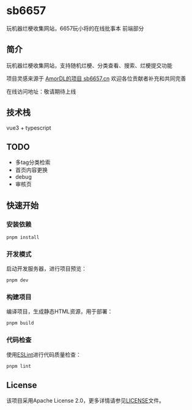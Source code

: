# sb6657

玩机器烂梗收集网站，6657玩小将的在线批事本 前端部分

## 简介

玩机器烂梗收集网站，支持随机烂梗、分类查看、搜索、烂梗提交功能

项目灵感来源于 [AmorDL的项目 sb6657.cn](https://github.com/AmorDL/fk6657.github.io)
欢迎各位贡献者补充和共同完善

在线访问地址：敬请期待上线

## 技术栈

vue3 + typescript

## TODO

-   多tag分类检索
-   首页内容更换
-   debug
-   审核页

## 快速开始

### 安装依赖

```sh
pnpm install
```

### 开发模式

启动开发服务器，进行项目预览：

```sh
pnpm dev
```

### 构建项目

编译项目，生成静态HTML资源，用于部署：

```sh
pnpm build
```

### 代码检查

使用[ESLint](https://eslint.org/)进行代码质量检查：

```sh
pnpm lint
```

## License

该项目采用Apache License 2.0，更多详情请参见[LICENSE](LICENSE)文件。
